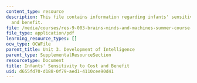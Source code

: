 ```yaml
---
content_type: resource
description: This file contains information regarding infants' sensitivity to cost
  and benefit.
file: /media/courses/res-9-003-brains-minds-and-machines-summer-course-summer-2015/d655fd70d1880f79aed14110cee90d41_MITRES_9_003SUM15_sem3_som.pdf
file_type: application/pdf
learning_resource_types: []
ocw_type: OCWFile
parent_title: Unit 3. Development of Intelligence
parent_type: SupplementalResourceSection
resourcetype: Document
title: Infants' Sensitivity to Cost and Benefit
uid: d655fd70-d188-0f79-aed1-4110cee90d41
---
```

